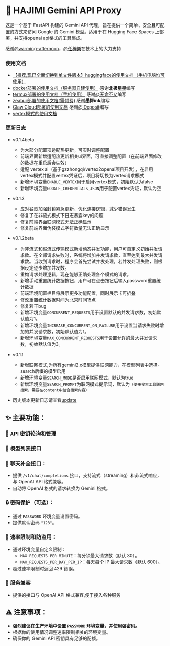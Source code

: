 # 🚀 HAJIMI Gemini API Proxy

这是一个基于 FastAPI 构建的 Gemini API 代理，旨在提供一个简单、安全且可配置的方式来访问 Google 的 Gemini 模型。适用于在 Hugging Face Spaces 上部署，并支持openai api格式的工具集成。

感谢[@warming-afternoon](https://github.com/warming-afternoon)，[@任梓樂](https://github.com/rzline)在技术上的大力支持
###  使用文档
- [【推荐,现已全面切换到单文件版本】huggingface的使用文档（手机电脑均可使用）](./wiki/huggingface.md)
- [docker部署的使用文档（服务器自建使用）](./wiki/docker.md) 感谢**北极星星**编写
- [termux部署的使用文档（手机使用）](./wiki/Termux.md) 感谢[@天命不又](https://github.com/tmby)编写
- [zeabur部署的使用文档(需付费)](./wiki/zeabur.md) 感谢**墨舞ink**编写
- [Claw Cloud部署的使用文档](./wiki/claw.md) 感谢[@IDeposit](https://github.com/IDeposit)编写
- [vertex模式的使用文档](./wiki/vertex.md)

###  更新日志
* v0.1.4beta
    * 为大部分配置项适配热更新，可实时调整配置
    * 前端界面新增适配热更新相关ui界面，可直接调整配置（在前端界面修改的数据在重启后会失效）
    * 适配 vertex ai（基于gzzhongqi/vertex2openai项目开发），在启用vertex模式并配置vertex凭证后，项目将切换为vertex请求模式
    * 新增环境变量`ENABLE_VERTEX`用于启用vertex模式，初始默认为false
    * 新增环境变量`GOOGLE_CREDENTIALS_JSON`用于配置vertex凭证，默认为空
* v0.1.3
    * 应对谷歌加强封锁紧急更新，优化连接逻辑，减少错误发生
    * 修复了在非流式模式下日志暴露key的问题
    * 修复前端界面联网模式无法正确显示
    * 修复前端界面伪装模式字符数量无法正确显示
* v0.1.2beta
    * 为非流式和假流式传输模式新增动态并发功能，用户可自定义初始并发请求数。在全部请求失败时，系统将增加并发请求数，直至达到最大并发请求数。当收到请求时，程序会首先尝试并发处理，若并发处理失败，则根据设定逐步增加并发数。
    * 重构请求处理逻辑，现在能够正确处理各个模式的请求。
    * 新增手动重置统计数据按钮，用户可在点击按钮后输入password重置统计数据
    * 前端环境配置栏目将展示更多功能配置，同时展示卡可折叠
    * 修改重置统计数据时间为北京时间15点
    * 修复若干bug
    * 新增环境变量`CONCURRENT_REQUESTS`用于设置默认的并发请求数，初始默认值为1。
    * 新增环境变量`INCREASE_CONCURRENT_ON_FAILURE`用于设置当请求失败时增加的并发请求数，初始默认值为1。
    * 新增环境变量`MAX_CONCURRENT_REQUESTS`用于设置允许的最大并发请求数，初始默认值为3。

*   v0.1.1
    * 新增联网模式,为所有gemini2.x模型提供联网能力，在模型列表中选择-search后缀的模型启用
    * 新增环境变量`SEARCH_MODE`是否启用联网模式，默认为true
    * 新增环境变量`SEARCH_PROMPT`为联网模式提示词，默认为`（使用搜索工具联网搜索，需要在content中结合搜索内容）`


* 历史版本更新日志请查看[update](./wiki/update.md)

## ✨ 主要功能：

### 🔑 API 密钥轮询和管理

### 📑 模型列表接口

### 💬 聊天补全接口：

*   提供 `/v1/chat/completions` 接口，支持流式（streaming）和非流式响应，与 OpenAI API 格式兼容。
*   自动将 OpenAI 格式的请求转换为 Gemini 格式。

### 🔒 密码保护（可选）：

*   通过 `PASSWORD` 环境变量设置密码。
*   提供默认密码 `"123"`。

### 🚦 速率限制和防滥用：

*   通过环境变量自定义限制：
    *   `MAX_REQUESTS_PER_MINUTE`：每分钟最大请求数（默认 30）。
    *   `MAX_REQUESTS_PER_DAY_PER_IP`：每天每个 IP 最大请求数（默认 600）。
*   超过速率限制时返回 429 错误。

### 🧩 服务兼容

*   提供的接口与 OpenAI API 格式兼容,便于接入各种服务

## ⚠️ 注意事项：

*   **强烈建议在生产环境中设置 `PASSWORD` 环境变量，并使用强密码。**
*   根据你的使用情况调整速率限制相关的环境变量。
*   确保你的 Gemini API 密钥具有足够的配额。
